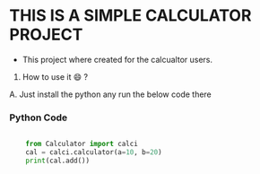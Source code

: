 # THIS IS A SIMPLE CALCULATOR PROJECT 

- This project where created for the calcualtor users.


1. How to use it :smile: ?

A. Just install the python any run the below code there

### Python Code

```py 

    from Calculator import calci
    cal = calci.calculator(a=10, b=20)
    print(cal.add())

```